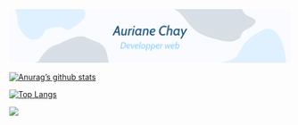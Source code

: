 <img src="https://github.com/chay-a/chay-a/blob/main/Banni%C3%A8re(1).png">

[![Anurag’s github stats](https://github-readme-stats.vercel.app/api?username=chay-a)](https://github.com/chay-a)

[![Top Langs](https://github-readme-stats.vercel.app/api/top-langs/?username=chay-a&layout=compact)](https://github.com/chay-a)


![](https://img.shields.io/badge/HTML5-E34F26?style=for-the-badge&logo=html5&logoColor=white)
<!---
chay-a/chay-a is a ✨ special ✨ repository because its `README.md` (this file) appears on your GitHub profile.
You can click the Preview link to take a look at your changes.
--->
